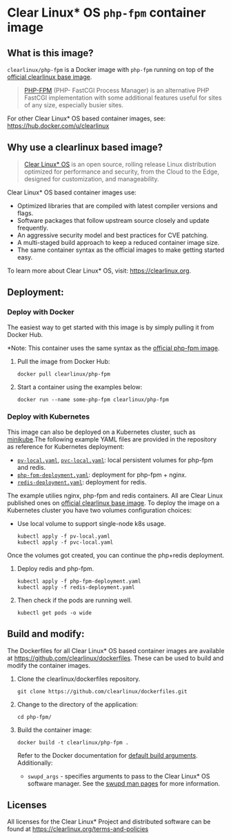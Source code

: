 # Clear Linux* OS `php-fpm` container image

<!-- Required -->
## What is this image?

`clearlinux/php-fpm` is a Docker image with `php-fpm` running on top of the
[official clearlinux base image](https://hub.docker.com/_/clearlinux). 

<!-- application introduction -->
> [PHP-FPM](https://php-fpm.org/) (PHP- FastCGI Process Manager) is an alternative 
> PHP FastCGI implementation with some additional features useful for sites of 
> any size, especially busier sites.

For other Clear Linux* OS
based container images, see: https://hub.docker.com/u/clearlinux

## Why use a clearlinux based image?

<!-- CL introduction -->
> [Clear Linux* OS](https://clearlinux.org/) is an open source, rolling release
> Linux distribution optimized for performance and security, from the Cloud to
> the Edge, designed for customization, and manageability.

Clear Linux* OS based container images use:
* Optimized libraries that are compiled with latest compiler versions and
  flags.
* Software packages that follow upstream source closely and update frequently.
* An aggressive security model and best practices for CVE patching.
* A multi-staged build approach to keep a reduced container image size.
* The same container syntax as the official images to make getting started
  easy. 

To learn more about Clear Linux* OS, visit: https://clearlinux.org.

<!-- Required -->
## Deployment:

### Deploy with Docker
The easiest way to get started with this image is by simply pulling it from
Docker Hub. 

*Note: This container uses the same syntax as the [official php-fpm
image](https://hub.docker.com/_/php).


1. Pull the image from Docker Hub: 
    ```
    docker pull clearlinux/php-fpm
    ```

2. Start a container using the examples below:

     ```
     docker run --name some-php-fpm clearlinux/php-fpm
     ```

<!-- Optional -->
### Deploy with Kubernetes
This image can also be deployed on a Kubernetes cluster, such as
[minikube](https://kubernetes.io/docs/setup/learning-environment/minikube/).The
following example YAML files are provided in the repository as
reference for Kubernetes deployment:

   * [`pv-local.yaml`](https://github.com/clearlinux/dockerfiles/blob/master/php-fpm/pv-local.yaml), [`pvc-local.yaml`](https://github.com/clearlinux/dockerfiles/blob/master/php-fpm/pvc-local.yaml):
     local persistent volumes for php-fpm and redis.
   * [`php-fpm-deployment.yaml`](https://github.com/clearlinux/dockerfiles/blob/master/php-fpm/php-fpm-deployment.yaml):
     deployment for php-fpm + nginx.
   * [`redis-deployment.yaml`](https://github.com/clearlinux/dockerfiles/blob/master/php-fpm/redis-deployment.yaml):
     deployment for redis.

The example utilies nginx, php-fpm and redis containers. All are Clear Linux
published ones on [official clearlinux base
image](https://hub.docker.com/_/clearlinux).
To deploy the image on a Kubernetes cluster you have two volumes configuration
choices:

   * Use local volume to support single-node k8s usage.
     ```
     kubectl apply -f pv-local.yaml
     kubectl apply -f pvc-local.yaml
     ```
Once the volumes got created, you can continue the php+redis
deployment.

1. Deploy redis and php-fpm.
   ```
   kubectl apply -f php-fpm-deployment.yaml
   kubectl apply -f redis-deployment.yaml
   ```

2. Then check if the pods are running well.
   ```
   kubectl get pods -o wide
   ```

<!-- Required -->
## Build and modify:

The Dockerfiles for all Clear Linux* OS based container images are available at
https://github.com/clearlinux/dockerfiles. These can be used to build and
modify the container images.

1. Clone the clearlinux/dockerfiles repository.
    ```
    git clone https://github.com/clearlinux/dockerfiles.git
    ```

2. Change to the directory of the application:
    ```
    cd php-fpm/
    ```

3. Build the container image:
    ```
    docker build -t clearlinux/php-fpm .
    ```

   Refer to the Docker documentation for [default build
   arguments](https://docs.docker.com/engine/reference/builder/#arg).
   Additionally:
   
   - `swupd_args` - specifies arguments to pass to the Clear Linux* OS software
     manager. See the [swupd man
     pages](https://github.com/clearlinux/swupd-client/blob/master/docs/swupd.1.rst#options)
     for more information.

<!-- Required -->
## Licenses

All licenses for the Clear Linux* Project and distributed software can be found
at https://clearlinux.org/terms-and-policies
